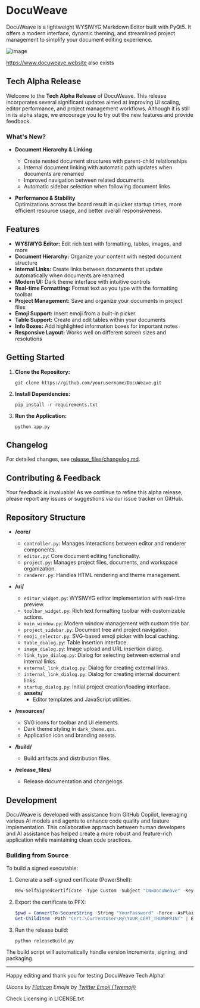 # DocuWeave

DocuWeave is a lightweight WYSIWYG Markdown Editor built with PyQt5. It offers a modern interface, dynamic theming, and streamlined project management to simplify your document editing experience.

![image](https://github.com/user-attachments/assets/e544e293-eaf5-49bb-82a0-eeeff4b4ed70)

https://www.docuweave.website also exists

## Tech Alpha Release

Welcome to the **Tech Alpha Release** of DocuWeave. This release incorporates several significant updates aimed at improving UI scaling, editor performance, and project management workflows. Although it is still in its alpha stage, we encourage you to try out the new features and provide feedback.

### What's New?


- **Document Hierarchy & Linking**  
  - Create nested document structures with parent-child relationships
  - Internal document linking with automatic path updates when documents are renamed
  - Improved navigation between related documents
  - Automatic sidebar selection when following document links

- **Performance & Stability**  
  Optimizations across the board result in quicker startup times, more efficient resource usage, and better overall responsiveness.

## Features

- **WYSIWYG Editor:** Edit rich text with formatting, tables, images, and more
- **Document Hierarchy:** Organize your content with nested document structure
- **Internal Links:** Create links between documents that update automatically when documents are renamed
- **Modern UI:** Dark theme interface with intuitive controls
- **Real-time Formatting:** Format text as you type with the formatting toolbar
- **Project Management:** Save and organize your documents in project files
- **Emoji Support:** Insert emoji from a built-in picker
- **Table Support:** Create and edit tables within your documents
- **Info Boxes:** Add highlighted information boxes for important notes
- **Responsive Layout:** Works well on different screen sizes and resolutions

## Getting Started

1. **Clone the Repository:**
   ```
   git clone https://github.com/yourusername/DocuWeave.git
   ```
2. **Install Dependencies:**
   ```
   pip install -r requirements.txt
   ```
3. **Run the Application:**
   ```
   python app.py
   ```

## Changelog

For detailed changes, see [release_files/changelog.md](release_files/changelog.md).

## Contributing & Feedback

Your feedback is invaluable! As we continue to refine this alpha release, please report any issues or suggestions via our issue tracker on GitHub.

## Repository Structure

- **/core/**
  - `controller.py`: Manages interactions between editor and renderer components.
  - `editor.py`: Core document editing functionality.
  - `project.py`: Manages project files, documents, and workspace organization.
  - `renderer.py`: Handles HTML rendering and theme management.

- **/ui/**
  - `editor_widget.py`: WYSIWYG editor implementation with real-time preview.
  - `toolbar_widget.py`: Rich text formatting toolbar with customizable actions.
  - `main_window.py`: Modern window management with custom title bar.
  - `project_sidebar.py`: Document tree and project navigation.
  - `emoji_selector.py`: SVG-based emoji picker with local caching.
  - `table_dialog.py`: Table insertion interface.
  - `image_dialog.py`: Image upload and URL insertion dialog.
  - `link_type_dialog.py`: Dialog for selecting between external and internal links.
  - `external_link_dialog.py`: Dialog for creating external links.
  - `internal_link_dialog.py`: Dialog for creating internal document links.
  - `startup_dialog.py`: Initial project creation/loading interface.
  - **assets/**
    - Editor templates and JavaScript utilities.

- **/resources/**
  - SVG icons for toolbar and UI elements.
  - Dark theme styling in `dark_theme.qss`.
  - Application icon and branding assets.

- **/build/**
  - Build artifacts and distribution files.

- **/release_files/**
  - Release documentation and changelogs.

## Development

DocuWeave is developed with assistance from GitHub Copilot, leveraging various AI models and agents to enhance code quality and feature implementation. This collaborative approach between human developers and AI assistance has helped create a more robust and feature-rich application while maintaining clean code practices.

### Building from Source

To build a signed executable:

1. Generate a self-signed certificate (PowerShell):
   ```powershell
   New-SelfSignedCertificate -Type Custom -Subject "CN=DocuWeave" -KeyUsage DigitalSignature -FriendlyName "DocuWeave" -CertStoreLocation "Cert:\CurrentUser\My" -TextExtension @("2.5.29.37={text}1.3.6.1.5.5.7.3.3", "2.5.29.19={text}")
   ```

2. Export the certificate to PFX:
   ```powershell
   $pwd = ConvertTo-SecureString -String "YourPassword" -Force -AsPlainText
   Get-ChildItem -Path "Cert:\CurrentUser\My\YOUR_CERT_THUMBPRINT" | Export-PfxCertificate -FilePath DocuWeave.pfx -Password $pwd
   ```

3. Run the release build:
   ```
   python releaseBuild.py
   ```

The build script will automatically handle version increments, signing, and packaging.

---

Happy editing and thank you for testing DocuWeave Tech Alpha!

*Uicons by [Flaticon](https://www.flaticon.com/uicons)*
*Emojis by [Twitter Emoji (Twemoji)](https://github.com/twitter/twemoji)*

Check Licensing in LICENSE.txt
